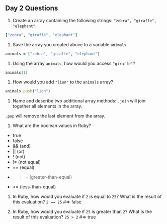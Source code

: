 ## Day 2 Questions

1. Create an array containing the following strings: `"zebra", "giraffe", "elephant"`.
```ruby
["zebra", "giraffe", "elephant"]
```

1. Save the array you created above to a variable `animals`.
```ruby
animals = ["zebra", "giraffe", "elephant"]
```

1. Using the array `animals`, how would you access `"giraffe"`?
```ruby
animals[1]
```

1. How would you add `"lion"` to the `animals` array?
```ruby
animals.push("lion")
```
1. Name and describe two additional array methods:
`.join` will join together all elements in the array.

`.pop` will remove the last element from the array.  

1. What are the boolean values in Ruby?
* true
* false
* && (and)
* || (or)
* ! (not)
* != (not equal)
* == (equal)
* >= (greater-than-equal)
* <= (less-than-equal)


1. In Ruby, how would you evaluate if `2` is equal to `25`? What is the result of this evaluation?
`2 == 25` #=> false

1. In Ruby, how would you evaluate if `25` is greater than `2`? What is the result of this evaluation?
`25 > 2` #=> true
